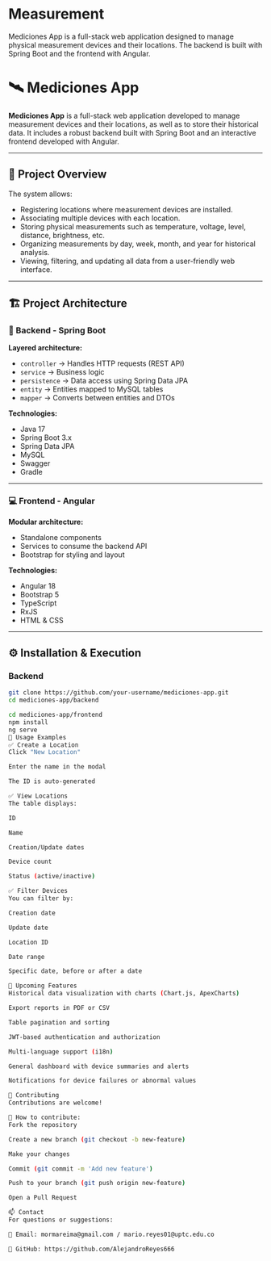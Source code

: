 # Measurement
Mediciones App is a full-stack web application designed to manage physical measurement devices and their locations. The backend is built with Spring Boot and the frontend with Angular.
# 🛰️ Mediciones App

**Mediciones App** is a full-stack web application developed to manage measurement devices and their locations, as well as to store their historical data. It includes a robust backend built with Spring Boot and an interactive frontend developed with Angular.

---

## 📌 Project Overview

The system allows:

- Registering locations where measurement devices are installed.
- Associating multiple devices with each location.
- Storing physical measurements such as temperature, voltage, level, distance, brightness, etc.
- Organizing measurements by day, week, month, and year for historical analysis.
- Viewing, filtering, and updating all data from a user-friendly web interface.

---

## 🏗️ Project Architecture

### 🔧 Backend - Spring Boot

**Layered architecture:**

- `controller` → Handles HTTP requests (REST API)
- `service` → Business logic
- `persistence` → Data access using Spring Data JPA
- `entity` → Entities mapped to MySQL tables
- `mapper` → Converts between entities and DTOs

**Technologies:**

- Java 17
- Spring Boot 3.x
- Spring Data JPA
- MySQL
- Swagger
- Gradle

---

### 💻 Frontend - Angular

**Modular architecture:**

- Standalone components
- Services to consume the backend API
- Bootstrap for styling and layout

**Technologies:**

- Angular 18
- Bootstrap 5
- TypeScript
- RxJS
- HTML & CSS

---

## ⚙️ Installation & Execution

### Backend

```bash
git clone https://github.com/your-username/mediciones-app.git
cd mediciones-app/backend

cd mediciones-app/frontend
npm install
ng serve
🧪 Usage Examples
✅ Create a Location
Click "New Location"

Enter the name in the modal

The ID is auto-generated

✅ View Locations
The table displays:

ID

Name

Creation/Update dates

Device count

Status (active/inactive)

✅ Filter Devices
You can filter by:

Creation date

Update date

Location ID

Date range

Specific date, before or after a date

🚀 Upcoming Features
Historical data visualization with charts (Chart.js, ApexCharts)

Export reports in PDF or CSV

Table pagination and sorting

JWT-based authentication and authorization

Multi-language support (i18n)

General dashboard with device summaries and alerts

Notifications for device failures or abnormal values

🤝 Contributing
Contributions are welcome!

🧩 How to contribute:
Fork the repository

Create a new branch (git checkout -b new-feature)

Make your changes

Commit (git commit -m 'Add new feature')

Push to your branch (git push origin new-feature)

Open a Pull Request

📫 Contact
For questions or suggestions:

📧 Email: mormareima@gmail.com / mario.reyes01@uptc.edu.co

🐙 GitHub: https://github.com/AlejandroReyes666



